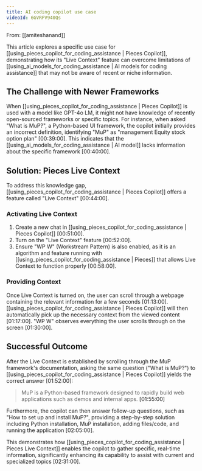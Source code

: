 ```yaml
---
title: AI coding copilot use case
videoId: 6GVRFV940Qs
---
```


From: [[amiteshanand]] <br/> 

This article explores a specific use case for [[using_pieces_copilot_for_coding_assistance | Pieces Copilot]], demonstrating how its "Live Context" feature can overcome limitations of [[using_ai_models_for_coding_assistance | AI models for coding assistance]] that may not be aware of recent or niche information.

## The Challenge with Newer Frameworks
When [[using_pieces_copilot_for_coding_assistance | Pieces Copilot]] is used with a model like GPT-4o LM, it might not have knowledge of recently open-sourced frameworks or specific topics. For instance, when asked "What is MuP?", a Python-based UI framework, the copilot initially provides an incorrect definition, identifying "MuP" as "management Equity stock option plan" <a class="yt-timestamp" data-t="00:39:00">[00:39:00]</a>. This indicates that the [[using_ai_models_for_coding_assistance | AI model]] lacks information about the specific framework <a class="yt-timestamp" data-t="00:40:00">[00:40:00]</a>.

## Solution: Pieces Live Context
To address this knowledge gap, [[using_pieces_copilot_for_coding_assistance | Pieces Copilot]] offers a feature called "Live Context" <a class="yt-timestamp" data-t="00:44:00">[00:44:00]</a>.

### Activating Live Context
1.  Create a new chat in [[using_pieces_copilot_for_coding_assistance | Pieces Copilot]] <a class="yt-timestamp" data-t="00:51:00">[00:51:00]</a>.
2.  Turn on the "Live Context" feature <a class="yt-timestamp" data-t="00:52:00">[00:52:00]</a>.
3.  Ensure "WP W" (Workstream Pattern) is also enabled, as it is an algorithm and feature running with [[using_pieces_copilot_for_coding_assistance | Pieces]] that allows Live Context to function properly <a class="yt-timestamp" data-t="00:58:00">[00:58:00]</a>.

### Providing Context
Once Live Context is turned on, the user can scroll through a webpage containing the relevant information for a few seconds <a class="yt-timestamp" data-t="01:13:00">[01:13:00]</a>. [[using_pieces_copilot_for_coding_assistance | Pieces Copilot]] will then automatically pick up the necessary context from the viewed content <a class="yt-timestamp" data-t="01:17:00">[01:17:00]</a>. "WP W" observes everything the user scrolls through on the screen <a class="yt-timestamp" data-t="01:30:00">[01:30:00]</a>.

## Successful Outcome
After the Live Context is established by scrolling through the MuP framework's documentation, asking the same question ("What is MuP?") to [[using_pieces_copilot_for_coding_assistance | Pieces Copilot]] yields the correct answer <a class="yt-timestamp" data-t="01:52:00">[01:52:00]</a>:

> MuP is a Python-based framework designed to rapidly build web applications such as demos and internal apps. <a class="yt-timestamp" data-t="01:55:00">[01:55:00]</a>

Furthermore, the copilot can then answer follow-up questions, such as "How to set up and install MuP?", providing a step-by-step solution including Python installation, MuP installation, adding files/code, and running the application <a class="yt-timestamp" data-t="02:05:00">[02:05:00]</a>.

This demonstrates how [[using_pieces_copilot_for_coding_assistance | Pieces Live Context]] enables the copilot to gather specific, real-time information, significantly enhancing its capability to assist with current and specialized topics <a class="yt-timestamp" data-t="02:31:00">[02:31:00]</a>.